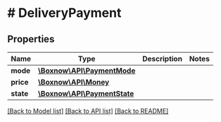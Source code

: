 # # DeliveryPayment

## Properties

Name | Type | Description | Notes
------------ | ------------- | ------------- | -------------
**mode** | [**\Boxnow\API\PaymentMode**](PaymentMode.md) |  |
**price** | [**\Boxnow\API\Money**](Money.md) |  |
**state** | [**\Boxnow\API\PaymentState**](PaymentState.md) |  |

[[Back to Model list]](../../README.md#models) [[Back to API list]](../../README.md#endpoints) [[Back to README]](../../README.md)
